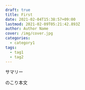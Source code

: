```yaml
---
draft: true
title: First
date: 2021-02-04T15:38:57+09:00
lastmod: 2021-02-09T05:21:42.893Z
author: Author Name
cover: /img/cover.jpg
categories:
  - category1
tags:
  - tag1
  - tag2
---
```

サマリー

<!--more-->

のこり本文